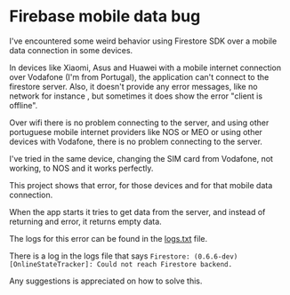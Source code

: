 # Firebase mobile data bug

I've encountered some weird behavior using Firestore SDK over a mobile data connection in some devices.

In devices like Xiaomi, Asus and Huawei with a mobile internet connection over Vodafone (I'm from Portugal), the application can't connect to the firestore server. Also, it doesn't provide any error messages, like no network for instance , but sometimes it does show the error "client is offline".

Over wifi there is no problem connecting to the server, and using other portuguese mobile internet providers like NOS or MEO or using other devices with Vodafone, there is no problem connecting to the server.

I've tried in the same device, changing the SIM card from Vodafone, not working, to NOS and it works perfectly.


This project shows that error, for those devices and for that mobile data connection.

When the app starts it tries to get data from the server, and instead of returning and error, it returns empty data.

The logs for this error can be found in the [logs.txt](logs.txt)  file.

There is a log in the logs file that says `Firestore: (0.6.6-dev) [OnlineStateTracker]: Could not reach Firestore backend.`

Any suggestions is appreciated on how to solve this.


